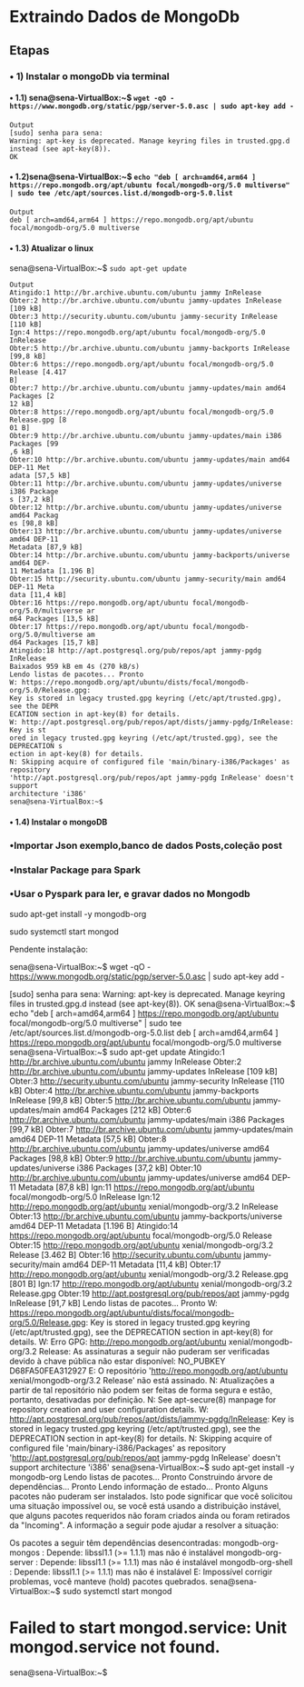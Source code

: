 # Extraindo Dados de MongoDb

## Etapas
### • 1) Instalar o mongoDb via terminal 

#### • 1.1) sena@sena-VirtualBox:~$ `wget -qO - https://www.mongodb.org/static/pgp/server-5.0.asc | sudo apt-key add -`

```
Output 
[sudo] senha para sena:
Warning: apt-key is deprecated. Manage keyring files in trusted.gpg.d instead (see apt-key(8)).
OK
```

#### • 1.2)sena@sena-VirtualBox:~$ `echo "deb [ arch=amd64,arm64 ] https://repo.mongodb.org/apt/ubuntu focal/mongodb-org/5.0 multiverse" | sudo tee /etc/apt/sources.list.d/mongodb-org-5.0.list `

```
Output
deb [ arch=amd64,arm64 ] https://repo.mongodb.org/apt/ubuntu focal/mongodb-org/5.0 multiverse
```

#### • 1.3) Atualizar o linux

sena@sena-VirtualBox:~$ `sudo apt-get update`
``` 
Output
Atingido:1 http://br.archive.ubuntu.com/ubuntu jammy InRelease
Obter:2 http://br.archive.ubuntu.com/ubuntu jammy-updates InRelease [109 kB]
Obter:3 http://security.ubuntu.com/ubuntu jammy-security InRelease [110 kB]
Ign:4 https://repo.mongodb.org/apt/ubuntu focal/mongodb-org/5.0 InRelease
Obter:5 http://br.archive.ubuntu.com/ubuntu jammy-backports InRelease [99,8 kB]
Obter:6 https://repo.mongodb.org/apt/ubuntu focal/mongodb-org/5.0 Release [4.417                                                                                         B]
Obter:7 http://br.archive.ubuntu.com/ubuntu jammy-updates/main amd64 Packages [2                                                                                        12 kB]
Obter:8 https://repo.mongodb.org/apt/ubuntu focal/mongodb-org/5.0 Release.gpg [8                                                                                        01 B]
Obter:9 http://br.archive.ubuntu.com/ubuntu jammy-updates/main i386 Packages [99                                                                                        ,6 kB]
Obter:10 http://br.archive.ubuntu.com/ubuntu jammy-updates/main amd64 DEP-11 Met                                                                                        adata [57,5 kB]
Obter:11 http://br.archive.ubuntu.com/ubuntu jammy-updates/universe i386 Package                                                                                        s [37,2 kB]
Obter:12 http://br.archive.ubuntu.com/ubuntu jammy-updates/universe amd64 Packag                                                                                        es [98,8 kB]
Obter:13 http://br.archive.ubuntu.com/ubuntu jammy-updates/universe amd64 DEP-11                                                                                         Metadata [87,9 kB]
Obter:14 http://br.archive.ubuntu.com/ubuntu jammy-backports/universe amd64 DEP-                                                                                        11 Metadata [1.196 B]
Obter:15 http://security.ubuntu.com/ubuntu jammy-security/main amd64 DEP-11 Meta                                                                                        data [11,4 kB]
Obter:16 https://repo.mongodb.org/apt/ubuntu focal/mongodb-org/5.0/multiverse ar                                                                                        m64 Packages [13,5 kB]
Obter:17 https://repo.mongodb.org/apt/ubuntu focal/mongodb-org/5.0/multiverse am                                                                                        d64 Packages [15,7 kB]
Atingido:18 http://apt.postgresql.org/pub/repos/apt jammy-pgdg InRelease
Baixados 959 kB em 4s (270 kB/s)
Lendo listas de pacotes... Pronto
W: https://repo.mongodb.org/apt/ubuntu/dists/focal/mongodb-org/5.0/Release.gpg:                                                                                         Key is stored in legacy trusted.gpg keyring (/etc/apt/trusted.gpg), see the DEPR                                                                                        ECATION section in apt-key(8) for details.
W: http://apt.postgresql.org/pub/repos/apt/dists/jammy-pgdg/InRelease: Key is st                                                                                        ored in legacy trusted.gpg keyring (/etc/apt/trusted.gpg), see the DEPRECATION s                                                                                        ection in apt-key(8) for details.
N: Skipping acquire of configured file 'main/binary-i386/Packages' as repository                                                                                         'http://apt.postgresql.org/pub/repos/apt jammy-pgdg InRelease' doesn't support                                                                                         architecture 'i386'
sena@sena-VirtualBox:~$
``` 
#### • 1.4) Instalar o mongoDB


### •Importar Json exemplo,banco de dados Posts,coleção post
### •Instalar Package para Spark
### •Usar o Pyspark para ler, e gravar dados no Mongodb


sudo apt-get install -y mongodb-org

sudo systemctl start mongod

Pendente instalação:

sena@sena-VirtualBox:~$ wget -qO - https://www.mongodb.org/static/pgp/server-5.0.asc | sudo apt-key add -

[sudo] senha para sena:
Warning: apt-key is deprecated. Manage keyring files in trusted.gpg.d instead (see apt-key(8)).
OK
sena@sena-VirtualBox:~$ echo "deb [ arch=amd64,arm64 ] https://repo.mongodb.org/apt/ubuntu focal/mongodb-org/5.0 multiverse" | sudo tee /etc/apt/sources.list.d/mongodb-org-5.0.list
deb [ arch=amd64,arm64 ] https://repo.mongodb.org/apt/ubuntu focal/mongodb-org/5.0 multiverse
sena@sena-VirtualBox:~$ sudo apt-get update
Atingido:1 http://br.archive.ubuntu.com/ubuntu jammy InRelease
Obter:2 http://br.archive.ubuntu.com/ubuntu jammy-updates InRelease [109 kB]
Obter:3 http://security.ubuntu.com/ubuntu jammy-security InRelease [110 kB]
Obter:4 http://br.archive.ubuntu.com/ubuntu jammy-backports InRelease [99,8 kB]
Obter:5 http://br.archive.ubuntu.com/ubuntu jammy-updates/main amd64 Packages [212 kB]
Obter:6 http://br.archive.ubuntu.com/ubuntu jammy-updates/main i386 Packages [99,7 kB]
Obter:7 http://br.archive.ubuntu.com/ubuntu jammy-updates/main amd64 DEP-11 Metadata [57,5 kB]
Obter:8 http://br.archive.ubuntu.com/ubuntu jammy-updates/universe amd64 Packages [98,8 kB]
Obter:9 http://br.archive.ubuntu.com/ubuntu jammy-updates/universe i386 Packages [37,2 kB]
Obter:10 http://br.archive.ubuntu.com/ubuntu jammy-updates/universe amd64 DEP-11 Metadata [87,8 kB]
Ign:11 https://repo.mongodb.org/apt/ubuntu focal/mongodb-org/5.0 InRelease
Ign:12 http://repo.mongodb.org/apt/ubuntu xenial/mongodb-org/3.2 InRelease
Obter:13 http://br.archive.ubuntu.com/ubuntu jammy-backports/universe amd64 DEP-11 Metadata [1.196 B]
Atingido:14 https://repo.mongodb.org/apt/ubuntu focal/mongodb-org/5.0 Release
Obter:15 http://repo.mongodb.org/apt/ubuntu xenial/mongodb-org/3.2 Release [3.462 B]
Obter:16 http://security.ubuntu.com/ubuntu jammy-security/main amd64 DEP-11 Metadata [11,4 kB]
Obter:17 http://repo.mongodb.org/apt/ubuntu xenial/mongodb-org/3.2 Release.gpg [801 B]
Ign:17 http://repo.mongodb.org/apt/ubuntu xenial/mongodb-org/3.2 Release.gpg
Obter:19 http://apt.postgresql.org/pub/repos/apt jammy-pgdg InRelease [91,7 kB]
Lendo listas de pacotes... Pronto
W: https://repo.mongodb.org/apt/ubuntu/dists/focal/mongodb-org/5.0/Release.gpg: Key is stored in legacy trusted.gpg keyring (/etc/apt/trusted.gpg), see the DEPRECATION section in apt-key(8) for details.
W: Erro GPG: http://repo.mongodb.org/apt/ubuntu xenial/mongodb-org/3.2 Release: As assinaturas a seguir não puderam ser verificadas devido à chave pública não estar disponível: NO_PUBKEY D68FA50FEA312927
E: O repositório 'http://repo.mongodb.org/apt/ubuntu xenial/mongodb-org/3.2 Release' não está assinado.
N: Atualizações a partir de tal repositório não podem ser feitas de forma segura e estão, portanto, desativadas por definição.
N: See apt-secure(8) manpage for repository creation and user configuration details.
W: http://apt.postgresql.org/pub/repos/apt/dists/jammy-pgdg/InRelease: Key is stored in legacy trusted.gpg keyring (/etc/apt/trusted.gpg), see the DEPRECATION section in apt-key(8) for details.
N: Skipping acquire of configured file 'main/binary-i386/Packages' as repository 'http://apt.postgresql.org/pub/repos/apt jammy-pgdg InRelease' doesn't support architecture 'i386'
sena@sena-VirtualBox:~$ sudo apt-get install -y mongodb-org
Lendo listas de pacotes... Pronto
Construindo árvore de dependências... Pronto
Lendo informação de estado... Pronto
Alguns pacotes não puderam ser instalados. Isto pode significar que
você solicitou uma situação impossível ou, se você está usando a
distribuição instável, que alguns pacotes requeridos não foram
criados ainda ou foram retirados da "Incoming".
A informação a seguir pode ajudar a resolver a situação:

Os pacotes a seguir têm dependências desencontradas:
 mongodb-org-mongos : Depende: libssl1.1 (>= 1.1.1) mas não é instalável
 mongodb-org-server : Depende: libssl1.1 (>= 1.1.1) mas não é instalável
 mongodb-org-shell : Depende: libssl1.1 (>= 1.1.1) mas não é instalável
E: Impossível corrigir problemas, você manteve (hold) pacotes quebrados.
sena@sena-VirtualBox:~$ sudo systemctl start mongod

# Failed to start mongod.service: Unit mongod.service not found.

sena@sena-VirtualBox:~$
